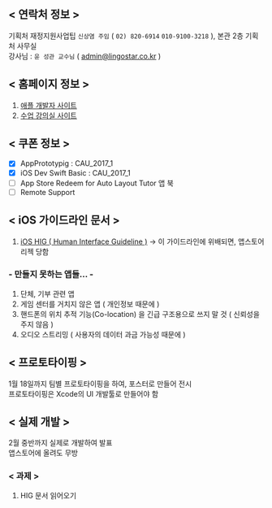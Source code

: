 ## < 연락처 정보 >
기획처 재정지원사업팁 `신상염 주임`  ( `02) 820-6914` `010-9100-3218` ), 본관 2층 기획처 사무실  
강사님 : `윤 성관 교수님` ( admin@lingostar.co.kr ) 

## < 홈페이지 정보 >
1. [애플 개발자 사이트](https://developer.apple.com/)
2. [수업 강의실 사이트](http://schoology.com/)

## < 쿠폰 정보 >
- [x] AppPrototypig : CAU_2017_1
- [x] iOS Dev Swift Basic : CAU_2017_1
- [ ] App Store Redeem for Auto Layout Tutor 앱 북
- [ ] Remote Support

## < iOS 가이드라인 문서 >
1. [iOS HIG ( Human Interface Guideline )](https://developer.apple.com/ios/human-interface-guidelines/overview/design-principles/) -> 이 가이드라인에 위배되면, 앱스토어 리젝 당함

### - 만들지 못하는 앱들… -
1. 단체, 기부 관련 앱
2. 게임 센터를 거치지 않은 앱 ( 개인정보 때문에 )
3. 핸드폰의 위치 추적 기능(Co-location) 을 긴급 구조용으로 쓰지 말 것 ( 신뢰성을 주지 않음 )
4. 오디오 스트리밍 ( 사용자의 데이터 과금 가능성 때문에 )

## < 프로토타이핑 >
1월 18일까지 팀별 프로토타이핑을 하여, 포스터로 만들어 전시  
프로토타이핑은 Xcode의 UI 개발툴로 만들어야 함

## < 실제 개발 >
2월 중반까지 실제로 개발하여 발표  
앱스토어에 올려도 무방

### < 과제 >
1. HIG 문서 읽어오기